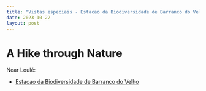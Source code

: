 ```yaml
---
title: "Vistas especiais - Estacao da Biodiversidade de Barranco do Velho"
date: 2023-10-22
layout: post
---
```


# A Hike through Nature 

Near Loulé:

* [Estacao da Biodiversidade de Barranco do Velho](https://geoparquealgarvensis.pt/en/biodiversidade/81-estacoes-de-biodiversidade/447-estacao-da-biodiversidade-de-barranco-do-velho)
